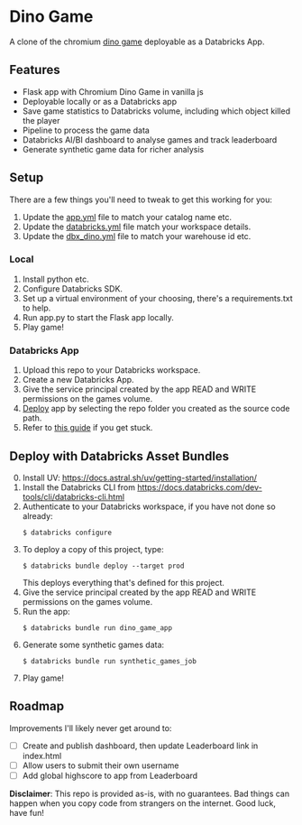 # Dino Game

A clone of the chromium [dino game](https://en.wikipedia.org/wiki/Dinosaur_Game) deployable as a Databricks App.

## Features
- Flask app with Chromium Dino Game in vanilla js
- Deployable locally or as a Databricks app
- Save game statistics to Databricks volume, including which object killed the player
- Pipeline to process the game data
- Databricks AI/BI dashboard to analyse games and track leaderboard
- Generate synthetic game data for richer analysis

## Setup
There are a few things you'll need to tweak to get this working for you:
1. Update the [app.yml](src/app/app.yml) file to match your catalog name etc.
2. Update the [databricks.yml](databricks.yml) file match your workspace details.
3. Update the [dbx_dino.yml](resources/dbx_dino.yml) file to match your warehouse id etc.

### Local
1. Install python etc.
2. Configure Databricks SDK.
3. Set up a virtual environment of your choosing, there's a requirements.txt to help.
4. Run app.py to start the Flask app locally.
5. Play game!

### Databricks App
1. Upload this repo to your Databricks workspace.
2. Create a new Databricks App.
3. Give the service principal created by the app READ and WRITE permissions on the games volume.
4. [Deploy](https://docs.databricks.com/aws/en/dev-tools/databricks-apps/deploy#deploy-the-app) app by selecting the repo folder you created as the source code path. 
5. Refer to [this guide](https://docs.databricks.com/aws/en/dev-tools/databricks-apps/) if you get stuck.

## Deploy with Databricks Asset Bundles
0. Install UV: https://docs.astral.sh/uv/getting-started/installation/
1. Install the Databricks CLI from https://docs.databricks.com/dev-tools/cli/databricks-cli.html
2. Authenticate to your Databricks workspace, if you have not done so already:
    ```
    $ databricks configure
    ```
3. To deploy a copy of this project, type:
    ```
    $ databricks bundle deploy --target prod
    ```
    This deploys everything that's defined for this project.
4. Give the service principal created by the app READ and WRITE permissions on the games volume.
5. Run the app:
   ```
   $ databricks bundle run dino_game_app
   ```
6. Generate some synthetic games data:
   ```
   $ databricks bundle run synthetic_games_job
   ```
7. Play game!

## Roadmap
Improvements I'll likely never get around to:
- [ ] Create and publish dashboard, then update Leaderboard link in index.html
- [ ] Allow users to submit their own username
- [ ] Add global highscore to app from Leaderboard

**Disclaimer**: This repo is provided as-is, with no guarantees. Bad things can happen when you copy code from strangers on the internet. Good luck, have fun!